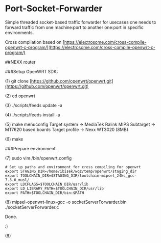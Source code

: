 # Port-Socket-Forwarder

Simple threaded socket-based traffic forwarder for usecases one needs to forward traffic from one machine:port to another one:port in specific environments.

Cross compilation based on [https://electrosome.com/cross-compile-openwrt-c-program/](https://electrosome.com/cross-compile-openwrt-c-program/)

##NEXX router

###Setup OpenWRT SDK:

(1) git clone [https://github.com/openwrt/openwrt.git](https://github.com/openwrt/openwrt.git)

(2) cd openwrt

(3) ./scripts/feeds update -a

(4) ./scripts/feeds install -a

(5) make menuconfig
  Target system -> MediaTek Ralink MIPS
  Subtarget -> MT7620 based boards
  Target profile -> Nexx WT3020 (8MB)

(6) make


###Prepare environment

(7) sudo vim /bin/openwrt.config
```
# Set up paths and environment for cross compiling for openwrt
export STAGING_DIR=/home/ibisek/wqz/temp/openwrt/staging_dir
export TOOLCHAIN_DIR=$STAGING_DIR/toolchain-mipsel_24kc_gcc-7.3.0_musl/
export LDCFLAGS=$TOOLCHAIN_DIR/usr/lib
export LD_LIBRARY_PATH=$TOOLCHAIN_DIR/usr/lib
export PATH=$TOOLCHAIN_DIR/bin:$PATH
```

(8) mipsel-openwrt-linux-gcc -o socketServerForwarder.bin ./socketServerForwarder.c 

Done.

:)



(8)
